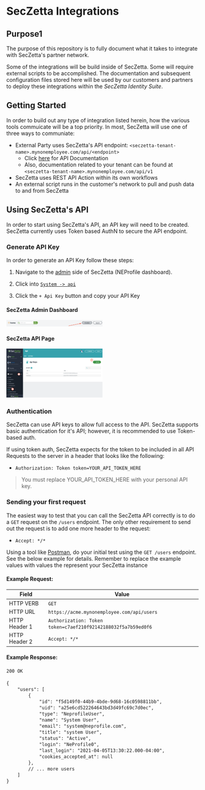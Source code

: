 # SecZetta Integrations 

## Purpose1

The purpose of this repository is to fully document what it takes to integrate with SecZetta's partner network.

Some of the integrations will be build inside of SecZetta. Some will require external scripts to be accomplished. The documentation and subsequent configuration files stored here will be used by our customers and partners to deploy these integrations within the *SecZetta Identity Suite*. 

## Getting Started

In order to build out any type of integration listed herein, how the various tools commuicate will be a top priority. In most, SecZetta will use one of three ways to communiate:

* External Party uses SecZetta's API endpoint: `<seczetta-tenant-name>.mynonemployee.com/api/<endpoint>`
  * Click [here](https://seczetta.nonemployee.com/api/v1) for API Documentation
  * Also, documentation related to your tenant can be found at `<seczetta-tenant-name>.mynonemployee.com/api/v1`
* SecZetta uses REST API Action within its own workflows
* An external script runs in the customer's network to pull and push data to and from SecZetta

## Using SecZetta's API

In order to start using SecZetta's API, an API key will need to be created. SecZetta currently uses Token based AuthN to secure the API endpoint.

### Generate API Key

In order to generate an API Key follow these steps: 

1. Navigate to the [admin](#seczetta-admin-dashboard) side of SecZetta (NEProfile dashboard). 

2. Click into [`System -> api`](#seczetta-api-page)

3. Click the `+ Api Key` button and copy your API Key

#### SecZetta Admin Dashboard

<img src="https://raw.githubusercontent.com/SecZetta/integrations/main/bitsight/img/seczetta-dashboard-admin-button.png" width="50%"/>

#### SecZetta API Page

<img src="https://raw.githubusercontent.com/SecZetta/integrations/main/bitsight/img/seczetta-api-keys.png" width="50%"/>

### Authentication

SecZetta can use API keys to allow full access to the API. SecZetta supports basic authentication for it's API; however, it is recommended to use Token-based auth.

If using token auth, SecZetta expects for the token to be included in all API Requests to the server in a header that looks like the following:

* `Authorization: Token token=YOUR_API_TOKEN_HERE`

> You must replace YOUR_API_TOKEN_HERE with your personal API key.

### Sending your first request

The easiest way to test that you can call the SecZetta API correctly is to do a `GET` request on the `/users` endpoint. The only other requirement to send out the request is to add one more header to the request:

* `Accept: */*`

Using a tool like [Postman](getpostman.com), do your initial test using the `GET /users` endpoint. See the below example for details. Remember to replace the example values with values the represent your SecZetta instance

#### Example Request:

Field         | Value
--------------|-
HTTP VERB     | `GET`
HTTP URL      | `https://acme.mynonemployee.com/api/users`
HTTP Header 1 | `Authorization: Token token=c7aef210f92142188032f5a7b59ed0f6`
HTTP Header 2 | `Accept: */*`

#### Example Response:

```jsonc
200 OK

{
    "users": [
        {
            "id": "f5d149f0-44b9-4bde-9d68-16c0598811bb",
            "uid": "a25e6cd522264643bd3d49fc69c7d0ec",
            "type": "NeprofileUser",
            "name": "System User",
            "email": "system@neprofile.com",
            "title": "system User",
            "status": "Active",
            "login": "NeProfile0",
            "last_login": "2021-04-05T13:30:22.000-04:00",
            "cookies_accepted_at": null
        },
        // ... more users
    ]
}
```